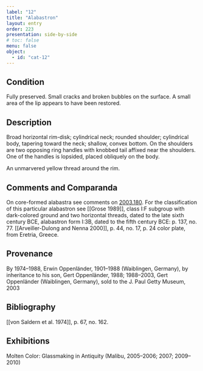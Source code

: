 ```yaml
---
label: "12"
title: "Alabastron"
layout: entry
order: 223
presentation: side-by-side
# toc: false
menu: false
object:
  - id: "cat-12"
---
```


## Condition

Fully preserved. Small cracks and broken bubbles on the surface. A small area of the lip appears to have been restored.

## Description

Broad horizontal rim-disk; cylindrical neck; rounded shoulder; cylindrical body, tapering toward the neck; shallow, convex bottom. On the shoulders are two opposing ring handles with knobbed tail affixed near the shoulders. One of the handles is lopsided, placed obliquely on the body.

An unmarvered yellow thread around the rim.

## Comments and Comparanda

On core-formed alabastra see comments on [2003.180](#cat). For the classification of this particular alabastron see [[Grose 1989]], class I:F subgroup with dark-colored ground and two horizontal threads, dated to the late sixth century BCE, alabastron form I:3B, dated to the fifth century BCE: p. 137, no. 77. [[Arveiller-Dulong and Nenna 2000]], p. 44, no. 17, p. 24 color plate, from Eretria, Greece.

## Provenance

By 1974–1988, Erwin Oppenländer, 1901–1988 (Waiblingen, Germany), by inheritance to his son, Gert Oppenländer, 1988; 1988–2003, Gert Oppenländer (Waiblingen, Germany), sold to the J. Paul Getty Museum, 2003

## Bibliography

[[von Saldern et al. 1974]], p. 67, no. 162.

## Exhibitions

Molten Color: Glassmaking in Antiquity (Malibu, 2005–2006; 2007; 2009–2010)